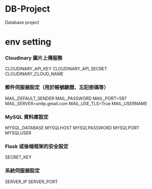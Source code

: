 # DB-Project
Database project
# env setting
### Cloudinary 圖片上傳服務
CLOUDINARY_API_KEY
CLOUDINARY_API_SECRET
CLOUDINARY_CLOUD_NAME

### 郵件伺服器設定（用於帳號驗證、忘記密碼等）
MAIL_DEFAULT_SENDER
MAIL_PASSWORD
MAIL_PORT=587
MAIL_SERVER=smtp.gmail.com
MAIL_USE_TLS=True
MAIL_USERNAME

### MySQL 資料庫設定
MYSQL_DATABASE
MYSQLHOST
MYSQLPASSWORD
MYSQLPORT
MYSQLUSER

### Flask 或後端框架的安全設定
SECRET_KEY

### 系統伺服器設定
SERVER_IP
SERVER_PORT

